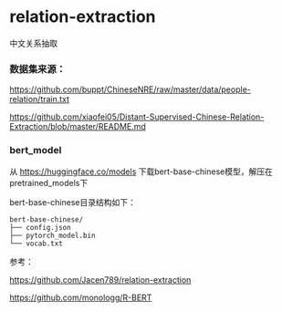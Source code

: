 # relation-extraction
中文关系抽取

### 数据集来源：
https://github.com/buppt/ChineseNRE/raw/master/data/people-relation/train.txt

https://github.com/xiaofei05/Distant-Supervised-Chinese-Relation-Extraction/blob/master/README.md

### bert_model
从 https://huggingface.co/models 下载bert-base-chinese模型，解压在pretrained_models下

bert-base-chinese目录结构如下：
```
bert-base-chinese/
├── config.json
├── pytorch_model.bin
└── vocab.txt
```


参考：

https://github.com/Jacen789/relation-extraction

https://github.com/monologg/R-BERT


